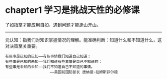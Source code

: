 # chapter1 学习是挑战天性的必修课 

了如指掌才能应用自如，遇到问题才能逢山开山。



----

元认知：指我们对知识掌握情况的理解。能准确判断：知道什么和不知道什么，这对决策至关重要。



```
有些事是已知的已知——有些事情我们知道自己知道；
有些事是已知的未知——我们知道有些事情是自己不知道的；
有些事是未知的未知——我们不知道自己不知道的事情。
					——美国前国防部长 唐纳德·拉姆斯菲尔德
```








